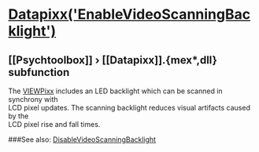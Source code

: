 # [Datapixx('EnableVideoScanningBacklight')](Datapixx-EnableVideoScanningBacklight) 
## [[Psychtoolbox]] &#8250; [[Datapixx]].{mex*,dll} subfunction


The [VIEWPixx](VIEWPixx) includes an LED backlight which can be scanned in synchrony with  
LCD pixel updates. The scanning backlight reduces visual artifacts caused by the  
LCD pixel rise and fall times.  
  


###See also:
[DisableVideoScanningBacklight](Datapixx-DisableVideoScanningBacklight)
